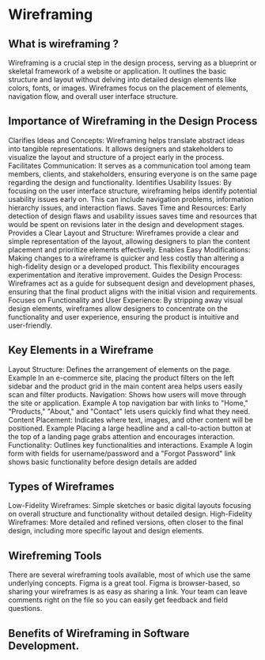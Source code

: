 # Wireframing
## What is wireframing ?
Wireframing is a crucial step in the design process, serving as a blueprint or skeletal framework of a website or application. It outlines the basic structure and layout without delving into detailed design elements like colors, fonts, or images. Wireframes focus on the placement of elements, navigation flow, and overall user interface structure.
## Importance of Wireframing in the Design Process
Clarifies Ideas and Concepts: Wireframing helps translate abstract ideas into tangible representations. It allows designers and stakeholders to visualize the layout and structure of a project early in the process.
Facilitates Communication: It serves as a communication tool among team members, clients, and stakeholders, ensuring everyone is on the same page regarding the design and functionality.
Identifies Usability Issues: By focusing on the user interface structure, wireframing helps identify potential usability issues early on. This can include navigation problems, information hierarchy issues, and interaction flaws.
Saves Time and Resources: Early detection of design flaws and usability issues saves time and resources that would be spent on revisions later in the design and development stages.
Provides a Clear Layout and Structure: Wireframes provide a clear and simple representation of the layout, allowing designers to plan the content placement and prioritize elements effectively.
Enables Easy Modifications: Making changes to a wireframe is quicker and less costly than altering a high-fidelity design or a developed product. This flexibility encourages experimentation and iterative improvement.
Guides the Design Process: Wireframes act as a guide for subsequent design and development phases, ensuring that the final product aligns with the initial vision and requirements.
Focuses on Functionality and User Experience: By stripping away visual design elements, wireframes allow designers to concentrate on the functionality and user experience, ensuring the product is intuitive and user-friendly.
## Key Elements in a Wireframe
Layout Structure: Defines the arrangement of elements on the page. Example In an e-commerce site, placing the product filters on the left sidebar and the product grid in the main content area helps users easily scan and filter products.
Navigation: Shows how users will move through the site or application. Example A top navigation bar with links to "Home," "Products," "About," and "Contact" lets users quickly find what they need.
Content Placement: Indicates where text, images, and other content will be positioned. Example Placing a large headline and a call-to-action button at the top of a landing page grabs attention and encourages interaction.
Functionality: Outlines key functionalities and interactions. Example A login form with fields for username/password and a "Forgot Password" link shows basic functionality before design details are added
## Types of Wireframes
Low-Fidelity Wireframes: Simple sketches or basic digital layouts focusing on overall structure and functionality without detailed design.
High-Fidelity Wireframes: More detailed and refined versions, often closer to the final design, including more specific layout and design elements.
## Wirefreming Tools
There are several wireframing tools available, most of which use the same underlying concepts. Figma is a great tool.  Figma is browser-based, so sharing your wireframes is as easy as sharing a link. Your team can leave comments right on the file so you can easily get feedback and field questions.
## Benefits of Wireframing in Software Development.


